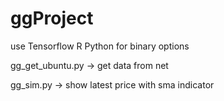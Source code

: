 # ggProject

use Tensorflow R Python for binary options

gg_get_ubuntu.py -> get data from net

gg_sim.py -> show latest price with sma indicator
